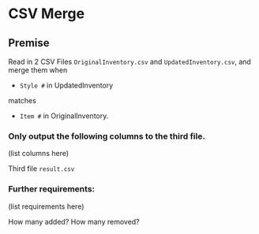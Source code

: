 # CSV Merge

## Premise

Read in 2 CSV Files `OriginalInventory.csv` and `UpdatedInventory.csv`, and merge them when 
- `Style #` in UpdatedInventory

matches 
- `Item #` in OriginalInventory.  

### Only output the following columns to the third file.

(list columns here)

Third file `result.csv`

### Further requirements: 
(list requirements here)

How many added? How many removed?
